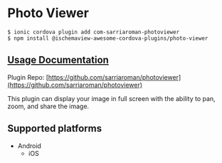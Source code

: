 # Photo Viewer

```text
$ ionic cordova plugin add com-sarriaroman-photoviewer
$ npm install @ischemaview-awesome-cordova-plugins/photo-viewer
```

## [Usage Documentation](https://danielsogl.gitbook.io/awesome-cordova-plugins/plugins/photo-viewer/)

Plugin Repo: [https://github.com/sarriaroman/photoviewer](https://github.com/sarriaroman/photoviewer)

This plugin can display your image in full screen with the ability to pan, zoom, and share the image.

## Supported platforms

* Android
  * iOS

